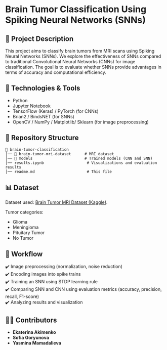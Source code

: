 # Brain Tumor Classification Using Spiking Neural Networks (SNNs)

## 📌 Project Description

This project aims to classify brain tumors from MRI scans using Spiking Neural Networks (SNNs). We explore the effectiveness of SNNs compared to traditional Convolutional Neural Networks (CNNs) for image classification. The goal is to evaluate whether SNNs provide advantages in terms of accuracy and computational efficiency.

## 🔧 Technologies & Tools

- Python
- Jupyter Notebook
- TensorFlow (Keras) / PyTorch (for CNNs)
- Brian2 / BindsNET (for SNNs)
- OpenCV / NumPy / Matplotlib/ Sklearn (for image preprocessing)

## 📂 Repository Structure

```
📁 brain-tumor-classification
│── 📁 brain-tumor-mri-dataset      # MRI dataset
│── 📁 models                       # Trained models (CNN and SNN)
│── results.ipynb                   # Visualizations and evaluation results
│── readme.md                       # This file
```

## 📊 Dataset

Dataset used: [Brain Tumor MRI Dataset (Kaggle)](https://www.kaggle.com/datasets/masoudnickparvar/brain-tumor-mri-dataset).

Tumor categories:

- Glioma
- Meningioma
- Pituitary Tumor
- No Tumor

## 🎯 Workflow

✔️ Image preprocessing (normalization, noise reduction)  
✔️ Encoding images into spike trains  
✔️ Training an SNN using STDP learning rule  
✔️ Comparing SNN and CNN using evaluation metrics (accuracy, precision, recall, F1-score)  
✔️ Analyzing results and visualization

## 🧑‍💻 Contributors

- **Ekaterina Akimenko** 
- **Sofia Goryunova**
- **Yasmina Mamadalieva** 

